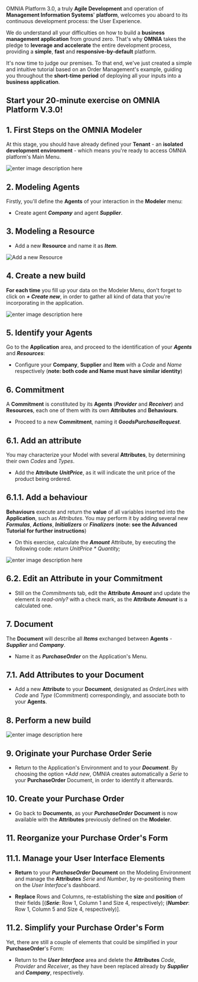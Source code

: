 OMNIA Platform 3.0, a truly **Agile Development** and operation of **Management Information Systems**' **platform**, welcomes you aboard to its continuous development process: the User Experience. 

We do understand all your difficulties on how to build a **business management application** from ground zero. That's why **OMNIA** takes the pledge to **leverage and accelerate** the entire development process, providing a **simple**, **fast** and **responsive-by-default** platform.

It's now time to judge our premises. To that end, we've just created a simple and intuitive tutorial based on an Order Management's example, guiding you throughout the **short-time period** of deploying all your inputs into a **business application**.  

## Start your 20-minute exercise on OMNIA Platform V.3.0!


## 1. First Steps on the OMNIA Modeler

At this stage, you should have already defined your **Tenant** - an **isolated development environment** - which means you're ready to access OMNIA platform's Main Menu.

![enter image description here](http://funkyimg.com/i/2DVGv.png)



## 2. Modeling Agents

Firstly, you'll define the **Agents** of your interaction in the **Modeler** menu:
- Create agent ***Company*** and agent ***Supplier***.




## 3. Modeling a Resource

- Add a new **Resource** and name it as ***Item***.

![Add a new Resource](http://funkyimg.com/i/2DWiH.png)


## 4. Create a new build

**For each time** you fill up your data on the Modeler Menu, don't forget to click on ***+ Create new***, in order to gather all kind of data that you're incorporating in the application.

![enter image description here](http://funkyimg.com/i/2DWab.png)


## 5. Identify your Agents

Go to the **Application** area, and proceed to the identification of your ***Agents*** and ***Resources***:
- Configure your **Company**, **Supplier** and **Item** with a *Code* and *Name* respectively (**note: both code and Name must have similar identity**)

## 6. Commitment

A **Commitment** is constituted by its **Agents** (***Provider*** and ***Receiver***) and **Resources**, each one of them with its own **Attributes** and **Behaviours**. 

-  Proceed to a new **Commitment**, naming it ***GoodsPurchaseRequest***. 



## 6.1. Add an attribute

You may characterize your Model with several **Attributes**, by determining their own *Codes* and *Types*. 
- Add the **Attribute** ***UnitPrice***, as it will indicate the unit price of the product being ordered.


## 6.1.1. Add a behaviour 

**Behaviours** execute and return the **value** of all variables inserted into the **Application**, such as *Attributes*. You may perform it by adding several new ***Formulas***, ***Actions***, ***Initializers*** or ***Finalizers*** (**note: see the Advanced Tutorial for further instructions**)

- On this exercise, calculate the ***Amount*** Attribute, by executing the following code: *return UnitPrice * Quantity;*


![enter image description here](http://funkyimg.com/i/2DVGr.png)




## 6.2. Edit an Attribute in your Commitment

- Still on the *Commitment*s tab,  edit the **Attribute** ***Amount*** and update the element *Is read-only?* with a check mark, as the **Attribute** ***Amount*** is a calculated one. 



## 7. Document

The **Document** will describe all ***Items*** exchanged between **Agents** - ***Supplier*** and ***Company***.   

- Name it as ***PurchaseOrder*** on the Application's Menu.


## 7.1. Add Attributes to your Document

 - Add a new **Attribute** to your **Document**, designated as *OrderLines* with *Code* and *Type* (Commitment) correspondingly, and associate both to your **Agents**. 





## 8. Perform a new build

![enter image description here](http://funkyimg.com/i/2DWab.png)



## 9. Originate your Purchase Order Serie

- Return to the Application's Environment and to your ***Document***.
By choosing the option *+Add new*, OMNIA creates automatically a *Serie* to your **PurchaseOrder** Document, in order to identify it afterwards.

## 10. Create your Purchase Order

- Go back to **Documents**, as your ***PurchaseOrder*** **Document** is now available with the **Attributes** previously defined on the **Modeler**.




## 11. Reorganize your Purchase Order's Form

## 11.1. Manage your User Interface Elements

- **Return** to your ***PurchaseOrder*** **Document** on the Modeling Environment and manage the **Attributes** *Serie* and *Number*, by re-positioning them on the *User Interface*'s dashboard.

-  **Replace** Rows and Columns, re-establishing the **size** and **position** of their fields [(***Serie***: Row 1, Column 1 and Size 4, respectively); (***Number***: Row 1, Column 5 and Size 4, respectively)].


## 11.2. Simplify your Purchase Order's Form

 Yet, there are still a couple of elements that could be simplified in your **PurchaseOrder**'s Form:
- Return to the ***User Interface*** area and delete the **Attributes** *Code*, *Provider* and *Receiver*, as they have been replaced already by ***Supplier*** and ***Company***, respectively. 
